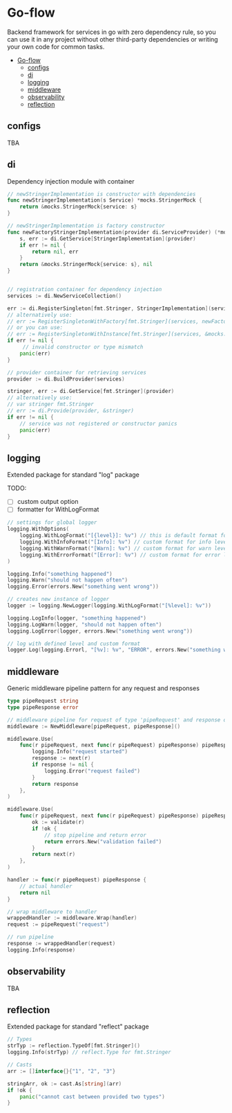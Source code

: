 # Go-flow
 Backend framework for services in go with zero dependency rule, so you can use it in any project without other third-party dependencies or writing your own code for common tasks.

- [Go-flow](#go-flow)
  - [configs](#configs)
  - [di](#di)
  - [logging](#logging)
  - [middleware](#middleware)
  - [observability](#observability)
  - [reflection](#reflection)

## configs
TBA

## di
Dependency injection module with container

```go
// newStringerImplementation is constructor with dependencies
func newStringerImplementation(s Service) *mocks.StringerMock {
	return &mocks.StringerMock{service: s}
}

// newStringerImplementation is factory constructor
func newFactoryStringerImplementation(provider di.ServiceProvider) (*mocks.StringerMock, error) {
    s, err := di.GetService[StringerImplementation](provider)
    if err != nil {
        return nil, err
    }
 	return &mocks.StringerMock{service: s}, nil
}


// registration container for dependency injection
services := di.NewServiceCollection()

err := di.RegisterSingleton[fmt.Stringer, StringerImplementation](services, newStringerImplementation)
// alternatively use:
// err := RegisterSingletonWithFactory[fmt.Stringer](services, newFactoryStringerImplementation)
// or you can use:
// err := RegisterSingletonWithInstance[fmt.Stringer](services, &mocks.StringerMock{})
if err != nil {
     // invalid constructor or type mismatch
    panic(err)
}

// provider container for retrieving services
provider := di.BuildProvider(services)

stringer, err := di.GetService[fmt.Stringer](provider)
// alternatively use:
// var stringer fmt.Stringer
// err := di.Provide(provider, &stringer)
if err != nil {
    // service was not registered or constructor panics
    panic(err)
}
```

## logging
Extended package for standard "log" package

TODO:
- [ ] custom output option 
- [ ] formatter for WithLogFormat 

```go
// settings for global logger
logging.WithOptions(
    logging.WithLogFormat("[{level}]: %v") // this is default format for each level which does not have custom format
    logging.WithInfoFormat("[Info]: %v") // custom format for info level
    logging.WithWarnFormat("[Warn]: %v") // custom format for warn level
    logging.WithErrorFormat("[Error]: %v") // custom format for error level
)

logging.Info("something happened")
logging.Warn("should not happen often")
logging.Error(errors.New("something went wrong"))

// creates new instance of logger
logger := logging.NewLogger(logging.WithLogFormat("[%level]: %v"))

logging.LogInfo(logger, "something happened")
logging.LogWarn(logger, "should not happen often")
logging.LogError(logger, errors.New("something went wrong"))

// log with defined level and custom format
logger.Log(logging.Errorl, "[%v]: %v", "ERROR", errors.New("something went wrong"))
```

## middleware
Generic middleware pipeline pattern for any request and responses
```go
type pipeRequest string
type pipeResponse error

// middleware pipeline for request of type 'pipeRequest' and response of type 'pipeResponse'
middleware := NewMiddleware[pipeRequest, pipeResponse]()

middleware.Use(
	func(r pipeRequest, next func(r pipeRequest) pipeResponse) pipeResponse {
        logging.Info("request started")
		response := next(r)
        if response != nil {
            logging.Error("request failed")
        }
		return response
	},
)

middleware.Use(
	func(r pipeRequest, next func(r pipeRequest) pipeResponse) pipeResponse {
        ok := validate(r)
        if !ok {
            // stop pipeline and return error
            return errors.New("validation failed")
        }
		return next(r)
	},
)

handler := func(r pipeRequest) pipeResponse {
	// actual handler
	return nil
}

// wrap middleware to handler 
wrappedHandler := middleware.Wrap(handler)
request := pipeRequest("request")

// run pipeline
response := wrappedHandler(request)
logging.Info(response)
```

## observability
TBA

## reflection
Extended package for standard "reflect" package

```go
// Types
strTyp := reflection.TypeOf[fmt.Stringer]()
logging.Info(strTyp) // reflect.Type for fmt.Stringer

// Casts
arr := []interface{}{"1", "2", "3"}

stringArr, ok := cast.As[string](arr)
if !ok {
    panic("cannot cast between provided two types")
}
```
